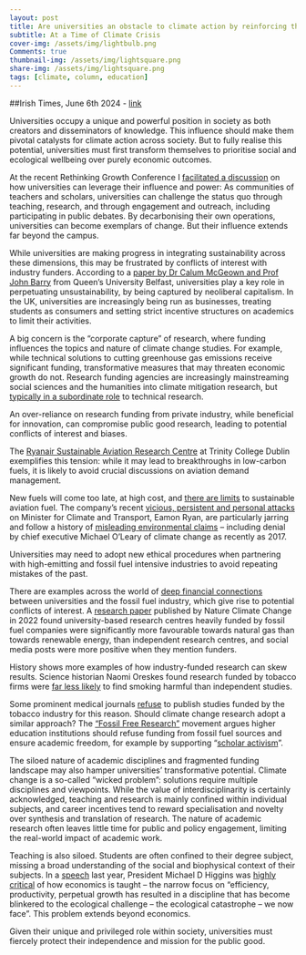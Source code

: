 ```yaml
---
layout: post
title: Are universities an obstacle to climate action by reinforcing the status quo?
subtitle: At a Time of Climate Crisis
cover-img: /assets/img/lightbulb.png
Comments: true
thumbnail-img: /assets/img/lightsquare.png
share-img: /assets/img/lightsquare.png
tags: [climate, column, education]
---
```


##Irish Times, June 6th 2024 - [link](https://www.irishtimes.com/environment/climate-crisis/2024/07/04/are-universities-an-obstacle-to-climate-action-by-reinforcing-the-status-quo/)

Universities occupy a unique and powerful position in society as both creators and disseminators of knowledge. This influence should make them pivotal catalysts for climate action across society. But to fully realise this potential, universities must first transform themselves to prioritise social and ecological wellbeing over purely economic outcomes.

At the recent Rethinking Growth Conference I [facilitated a discussion](https://rethinking-growth.ie/conference-programme-2/) on how universities can leverage their influence and power: As communities of teachers and scholars, universities can challenge the status quo through teaching, research, and through engagement and outreach, including participating in public debates. By decarbonising their own operations, universities can become exemplars of change. But their influence extends far beyond the campus.

While universities are making progress in integrating sustainability across these dimensions, this may be frustrated by conflicts of interest with industry funders. According to a [paper by Dr Calum McGeown and Prof John Barry](https://www.frontiersin.org/journals/sustainability/articles/10.3389/frsus.2023.1166642/full) from Queen’s University Belfast, universities play a key role in perpetuating unsustainability, by being captured by neoliberal capitalism. In the UK, universities are increasingly being run as businesses, treating students as consumers and setting strict incentive structures on academics to limit their activities.

A big concern is the “corporate capture” of research, where funding influences the topics and nature of climate change studies. For example, while technical solutions to cutting greenhouse gas emissions receive significant funding, transformative measures that may threaten economic growth do not. Research funding agencies are increasingly mainstreaming social sciences and the humanities into climate mitigation research, but [typically in a subordinate role](https://www.ncbi.nlm.nih.gov/pmc/articles/PMC9245879/) to technical research.

An over-reliance on research funding from private industry, while beneficial for innovation, can compromise public good research, leading to potential conflicts of interest and biases.

The [Ryanair Sustainable Aviation Research Centre](https://www.tcd.ie/news_events/articles/2024/ryanair-and-trinity-extend-sustainable-aviation-research-partnership/) at Trinity College Dublin exemplifies this tension: while it may lead to breakthroughs in low-carbon fuels, it is likely to avoid crucial discussions on aviation demand management.

New fuels will come too late, at high cost, and [there are limits](https://www.irishtimes.com/environment/climate-crisis/2024/06/06/carbon-emissions-from-aviation-cant-be-swept-under-the-carpet/) to sustainable aviation fuel. The company’s recent [vicious, persistent and personal attacks](https://www.irishtimes.com/opinion/2024/06/24/the-vile-abuse-of-eamon-ryan-has-chilling-effect-on-climate-action/) on Minister for Climate and Transport, Eamon Ryan, are particularly jarring and follow a history of [misleading environmental claims](https://www.desmog.com/michael-o-leary/) – including denial by chief executive Michael O’Leary of climate change as recently as 2017.

Universities may need to adopt new ethical procedures when partnering with high-emitting and fossil fuel intensive industries to avoid repeating mistakes of the past.

There are examples across the world of [deep financial connections](https://www.theguardian.com/environment/climate-consensus-97-per-cent/2017/mar/13/the-fossil-fuel-industrys-invisible-colonization-of-academia) between universities and the fossil fuel industry, which give rise to potential conflicts of interest. A [research paper](https://www.nature.com/articles/s41558-022-01521-3) published by Nature Climate Change in 2022 found university-based research centres heavily funded by fossil fuel companies were significantly more favourable towards natural gas than towards renewable energy, than independent research centres, and social media posts were more positive when they mention funders.

History shows more examples of how industry-funded research can skew results. Science historian Naomi Oreskes found research funded by tobacco firms were [far less likely](https://www.scientificamerican.com/article/fossil-fuel-money-will-undermine-stanford-rsquo-s-new-sustainability-school/) to find smoking harmful than independent studies.

Some prominent medical journals [refuse](https://theconversation.com/medical-journals-refuse-to-publish-tobacco-funded-research-19201) to publish studies funded by the tobacco industry for this reason. Should climate change research adopt a similar approach? The [“Fossil Free Research”](https://www.fossilfreeresearch.org/) movement argues higher education institutions should refuse funding from fossil fuel sources and ensure academic freedom, for example by supporting “[scholar activism](https://www.uu.nl/en/opinion/what-if-universities-would-support-scholar-activism)”.

The siloed nature of academic disciplines and fragmented funding landscape may also hamper universities’ transformative potential. Climate change is a so-called “wicked problem”: solutions require multiple disciplines and viewpoints. While the value of interdisciplinarity is certainly acknowledged, teaching and research is mainly confined within individual subjects, and career incentives tend to reward specialisation and novelty over synthesis and translation of research. The nature of academic research often leaves little time for public and policy engagement, limiting the real-world impact of academic work.

Teaching is also siloed. Students are often confined to their degree subject, missing a broad understanding of the social and biophysical context of their subjects. In a [speech](https://www.irishtimes.com/politics/2023/04/28/president-condemns-obsession-with-economic-growth/) last year, President Michael D Higgins was [highly critical](https://www.irishtimes.com/politics/2023/04/28/president-condemns-obsession-with-economic-growth/) of how economics is taught – the narrow focus on “efficiency, productivity, perpetual growth has resulted in a discipline that has become blinkered to the ecological challenge – the ecological catastrophe – we now face”. This problem extends beyond economics.

Given their unique and privileged role within society, universities must fiercely protect their independence and mission for the public good.
